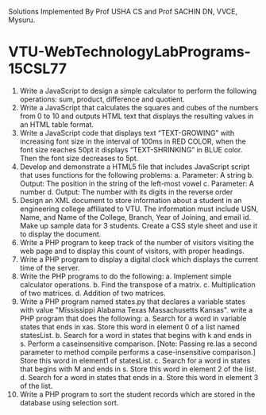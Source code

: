 Solutions Implemented By
Prof USHA CS and Prof SACHIN DN, VVCE, Mysuru.

# VTU-WebTechnologyLabPrograms-15CSL77
1. Write a JavaScript to design a simple calculator to perform the following operations:
sum, product, difference and quotient.
2. Write a JavaScript that calculates the squares and cubes of the numbers from 0 to 10
and outputs HTML text that displays the resulting values in an HTML table format.
3. Write a JavaScript code that displays text “TEXT-GROWING” with increasing font
size in the interval of 100ms in RED COLOR, when the font size reaches 50pt it
displays “TEXT-SHRINKING” in BLUE color. Then the font size decreases to 5pt.
4. Develop and demonstrate a HTML5 file that includes JavaScript script that uses
functions for the following problems:
a. Parameter: A string
b. Output: The position in the string of the left-most vowel
c. Parameter: A number
d. Output: The number with its digits in the reverse order
5. Design an XML document to store information about a student in an engineering
college affiliated to VTU. The information must include USN, Name, and Name of
the College, Branch, Year of Joining, and email id. Make up sample data for 3
students. Create a CSS style sheet and use it to display the document.
6. Write a PHP program to keep track of the number of visitors visiting the web page
and to display this count of visitors, with proper headings.
7. Write a PHP program to display a digital clock which displays the current time of the
server.
8. Write the PHP programs to do the following:
a. Implement simple calculator operations.
b. Find the transpose of a matrix.
c. Multiplication of two matrices.
d. Addition of two matrices. 
9. Write a PHP program named states.py that declares a variable states with value
"Mississippi Alabama Texas Massachusetts Kansas". write a PHP program that does
the following:
a. Search for a word in variable states that ends in xas. Store this word in element
0 of a list named statesList.
b. Search for a word in states that begins with k and ends in s. Perform a caseinsensitive
comparison. [Note: Passing re.Ias a second parameter to method
compile performs a case-insensitive comparison.] Store this word in element1
of statesList.
c. Search for a word in states that begins with M and ends in s. Store this
word in element 2 of the list.
d. Search for a word in states that ends in a. Store this word in element 3 of the
list.
10. Write a PHP program to sort the student records which are stored in the database
using selection sort. 
